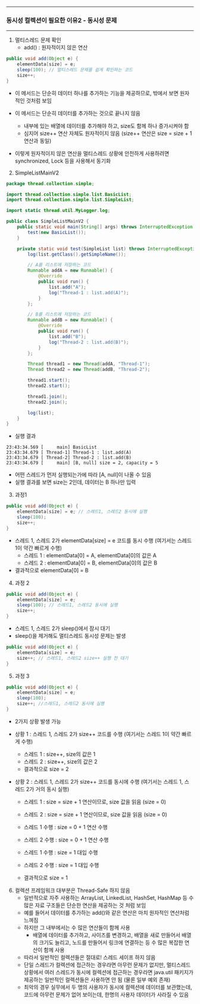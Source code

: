 -----
### 동시성 컬렉션이 필요한 이유2 - 동시성 문제
-----
1. 멀티스레드 문제 확인
   - add() : 원자적이지 않은 연산
```java
public void add(Object e) {
    elementData[size] = e;
    sleep(100); // 멀티스레드 문제를 쉽게 확인하는 코드
    size++;
}
```
  - 이 메서드는 단순히 데이터 하나를 추가하는 기능을 제공하므로, 밖에서 보면 원자적인 것처럼 보임
  - 이 메서드는 단순히 데이터를 추가하는 것으로 끝나지 않음
    + 내부에 있는 배열에 데이터를 추가해야 하고, size도 함께 하나 증가시켜야 함
    + 심지어 size++ 연산 자체도 원자적이지 않음 (size++ 연산은 size = size + 1 연산과 동일)

  - 이렇게 원자적이지 않은 연산을 멀티스레드 상황에 안전하게 사용하려면 synchronized, Lock 등을 사용해서 동기화

2. SimpleListMainV2
```java
package thread.collection.simple;

import thread.collection.simple.list.BasicList;
import thread.collection.simple.list.SimpleList;

import static thread.util.MyLogger.log;

public class SimpleListMainV2 {
    public static void main(String[] args) throws InterruptedException {
        test(new BasicList());
    }

    private static void test(SimpleList list) throws InterruptedException {
        log(list.getClass().getSimpleName());

        // A를 리스트에 저장하는 코드
        Runnable addA = new Runnable() {
            @Override
            public void run() {
                list.add("A");
                log("Thread-1 : list.add(A)");
            }
        };

        // B를 리스트에 저장하는 코드
        Runnable addB = new Runnable() {
            @Override
            public void run() {
                list.add("B");
                log("Thread-2 : list.add(B)");
            }
        };

        Thread thread1 = new Thread(addA, "Thread-1");
        Thread thread2 = new Thread(addB, "Thread-2");

        thread1.start();
        thread2.start();

        thread1.join();
        thread2.join();

        log(list);
    }
}
```
  - 실행 결과
```
23:43:34.569 [     main] BasicList
23:43:34.679 [ Thread-1] Thread-1 : list.add(A)
23:43:34.679 [ Thread-2] Thread-2 : list.add(B)
23:43:34.679 [     main] [B, null] size = 2, capacity = 5
```
  - 어떤 스레드가 먼저 실행되는가에 따라 [A, null]이 나올 수 있음
  - 실행 결과를 보면 size는 2인데, 데이터는 B 하나만 입력

3. 과정1
```java
public void add(Object e) {
    elementData[size] = e; // 스레드1, 스레드2 동시에 실행
    sleep(100);
    size++;
}
```
  - 스레드 1, 스레드 2가 elementData[size] = e 코드를 동시 수행 (여기서는 스레드 1이 약간 빠르게 수행)
    + 스레드 1 : elementData[0] = A, elementData[0]의 값은 A
    + 스레드 2 : elementData[0] = B, elementData[0]의 값은 B
  - 결과적으로 elementData[0] = B

4. 과정 2
```java
public void add(Object e) {
    elementData[size] = e;
    sleep(100); // 스레드1, 스레드2 동시에 실행
    size++;
}
```
  - 스레드 1, 스레드 2가 sleep()에서 잠시 대기
  - sleep()을 제거해도 멀티스레드 동시성 문제는 발생
```java
public void add(Object e) {
    elementData[size] = e;
    size++; // 스레드1, 스레드2 size++ 실행 전 대기
}
```

5. 과정 3
```java
public void add(Object e) {
    elementData[size] = e;
    sleep(100);
    size++; //스레드1, 스레드2 동시에 실행
}
```

  - 2가지 상황 발생 가능
  - 상황 1 : 스레드 1, 스레드 2가 size++ 코드를 수행 (여기서는 스레드 1이 약간 빠르게 수행)
    + 스레드 1 : size++, size의 값은 1
    + 스레드 2 : size++, size의 값은 2
    + 결과적으로 size = 2

  - 상황 2 : 스레드 1, 스레드 2가 size++ 코드를 동시에 수행 (여기서는 스레드 1, 스레드 2가 거의 동시 실행)
    + 스레드 1 : size = size + 1 연산이므로, size 값을 읽음 (size = 0)
    + 스레드 2 : size = size + 1 연산이므로, size 값을 읽음 (size = 0)
   
    + 스레드 1 수행 : size = 0 + 1 연산 수행
    + 스레드 2 수행 : size = 0 + 1 연산 수행
   
    + 스레드 1 수행 : size = 1 대입 수행
    + 스레드 2 수행 : size = 1 대입 수행
    + 결과적으로 size = 1

6. 컬렉션 프레임워크 대부분은 Thread-Safe 하지 않음
   - 일반적으로 자주 사용하는 ArrayList, LinkedList, HashSet, HashMap 등 수 많은 자료 구조들은 단순한 연산을 제공하는 것 처럼 보임
   - 예를 들어서 데이터를 추가하는 add()와 같은 연산은 마치 원자적인 연산처럼 느껴짐
   - 하지만 그 내부에서는 수 많은 연산들이 함께 사용
     + 배열에 데이터를 추가하고, 사이즈를 변경하고, 배열을 새로 만들어서 배열의 크기도 늘리고, 노드를 만들어서 링크에 연결하는 등 수 많은 복잡한 연산이 함께 사용
   - 따라서 일반적인 컬렉션들은 절대로! 스레드 세이프 하지 않음
   - 단일 스레드가 컬렉션에 접근하는 경우라면 아무런 문제가 없지만, 멀티스레드 상황에서 여러 스레드가 동시에 컬렉션에 접근하는 경우라면 java.util 패키지가 제공하는 일반적인 컬렉션들은 사용하면 안 됨 (물론 일부 예외 존재)
   - 최악의 경우 실무에서 두 명의 사용자가 동시에 컬렉션에 데이터를 보관했는데, 코드에 아무런 문제가 없어 보이는데, 한명의 사용자 데이터가 사라질 수 있음
